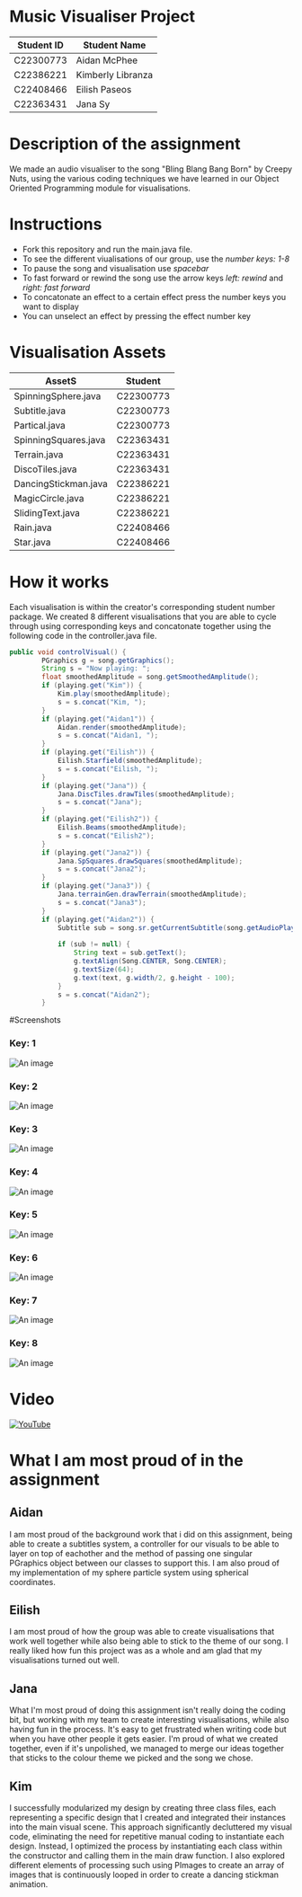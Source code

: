 # Music Visualiser Project

| Student ID | Student Name |
|-----------|-----------|
| C22300773 | Aidan McPhee |
| C22386221 | Kimberly Libranza |
| C22408466 | Eilish Paseos |
| C22363431 | Jana Sy |

# Description of the assignment

 We made an audio visualiser to the song "Bling Blang Bang Born" by Creepy Nuts, using the various coding techniques we have learned in our Object Oriented Programming module for visualisations.

# Instructions

- Fork this repository and run the main.java file.
- To see the different viualisations of our group, use the *number keys: 1-8*
- To pause the song and visualisation use *spacebar*
- To fast forward or rewind the song use the arrow keys *left: rewind* and *right: fast forward*
- To concatonate an effect to a certain effect press the number keys you want to display
- You can unselect an effect by pressing the effect number key

# Visualisation Assets

| AssetS | Student | 
|-----------|-----------|
| SpinningSphere.java | C22300773 |
| Subtitle.java | C22300773 | 
| Partical.java | C22300773 | 
| SpinningSquares.java | C22363431 | 
| Terrain.java | C22363431 | 
| DiscoTiles.java | C22363431 | 
| DancingStickman.java | C22386221 | 
| MagicCircle.java | C22386221 | 
| SlidingText.java | C22386221 | 
| Rain.java | C22408466 |
| Star.java | C22408466 |

# How it works

 Each visualisation is within the creator's corresponding student number package. We created 8 different visualisations that you are able to cycle through using corresponding keys and concatonate together using the following code in the controller.java file.

``` java
public void controlVisual() {
        PGraphics g = song.getGraphics();
        String s = "Now playing: ";
        float smoothedAmplitude = song.getSmoothedAmplitude();
        if (playing.get("Kim")) {
            Kim.play(smoothedAmplitude);
            s = s.concat("Kim, ");
        }
        if (playing.get("Aidan1")) {
            Aidan.render(smoothedAmplitude);
            s = s.concat("Aidan1, ");
        }
        if (playing.get("Eilish")) {
            Eilish.Starfield(smoothedAmplitude);
            s = s.concat("Eilish, ");
        }
        if (playing.get("Jana")) {
            Jana.DiscTiles.drawTiles(smoothedAmplitude);
            s = s.concat("Jana");
        }
        if (playing.get("Eilish2")) {
            Eilish.Beams(smoothedAmplitude);
            s = s.concat("Eilish2");
        }
        if (playing.get("Jana2")) {
            Jana.SpSquares.drawSquares(smoothedAmplitude);
            s = s.concat("Jana2");
        }
        if (playing.get("Jana3")) {
            Jana.terrainGen.drawTerrain(smoothedAmplitude);
            s = s.concat("Jana3");
        }
        if (playing.get("Aidan2")) {
            Subtitle sub = song.sr.getCurrentSubtitle(song.getAudioPlayer().position() / 1000);
        
            if (sub != null) {
                String text = sub.getText();
                g.textAlign(Song.CENTER, Song.CENTER);
                g.textSize(64);
                g.text(text, g.width/2, g.height - 100);
            }
            s = s.concat("Aidan2");
        }
```

#Screenshots

### Key: 1
![An image](images/key1.png)

### Key: 2 
![An image](images/key2.png)

### Key: 3
![An image](images/key3.png)

### Key: 4
![An image](images/key4.png)

### Key: 5
![An image](images/key5.png)

### Key: 6
![An image](images/key6.png)

### Key: 7
![An image](images/key7.png)

### Key: 8
![An image](images/key8.png)

# Video

[![YouTube](https://img.youtube.com/vi/Q63ZLfHAtJw/0.jpg)](https://youtu.be/Q63ZLfHAtJw)


# What I am most proud of in the assignment

## Aidan
I am most proud of the background work that i did on this assignment, being able to create a subtitles system, a controller for our visuals to be able to layer on top of eachother and the method of passing one singular PGraphics object between our classes to support this. I am also proud of my implementation of my sphere particle system using spherical coordinates.

## Eilish

I am most proud of how the group was able to create visualisations that work well together while also being able to stick to the theme of our song. I really liked how fun this project was as a whole and am glad that my visualisations turned out well.

## Jana

What I'm most proud of doing this assignment isn't really doing the coding bit, but working with my team to create interesting visualisations, while also having fun in the process. It's easy to get frustrated when writing code but when you have other people it gets easier. I'm proud of what we created together, even if it's unpolished, we managed to merge our ideas together that sticks to the colour theme we picked and the song we chose.

## Kim
I successfully modularized my design by creating three class files, each representing a specific design that I created and integrated their instances into the main visual scene. This approach significantly decluttered my visual code, eliminating the need for repetitive manual coding to instantiate each design. Instead, I optimized the process by instantiating each class within the constructor and calling them in the main draw function. I also explored different elements of processing such using PImages to create an array of images that is continuously looped in order to create a dancing stickman animation.
